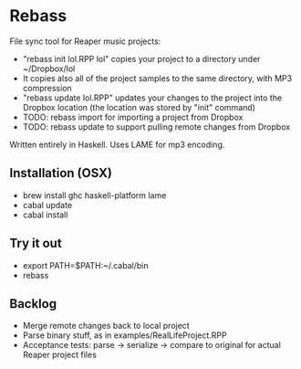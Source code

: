 Rebass
======

File sync tool for Reaper music projects:
- "rebass init lol.RPP lol" copies your project to a directory under ~/Dropbox/lol
- It copies also all of the project samples to the same directory, with
  MP3 compression
- "rebass update lol.RPP" updates your changes to the project into the Dropbox location
  (the location was stored by "init" command)
- TODO: rebass import for importing a project from Dropbox
- TODO: rebass update to support pulling remote changes from Dropbox

Written entirely in Haskell. Uses LAME for mp3 encoding.

Installation (OSX)
------------------

- brew install ghc haskell-platform lame
- cabal update
- cabal install

Try it out
---------- 

- export PATH=$PATH:~/.cabal/bin
- rebass

Backlog
-------

- Merge remote changes back to local project
- Parse binary stuff, as in examples/RealLifeProject.RPP
- Acceptance tests: parse -> serialize -> compare to original for actual Reaper project files
